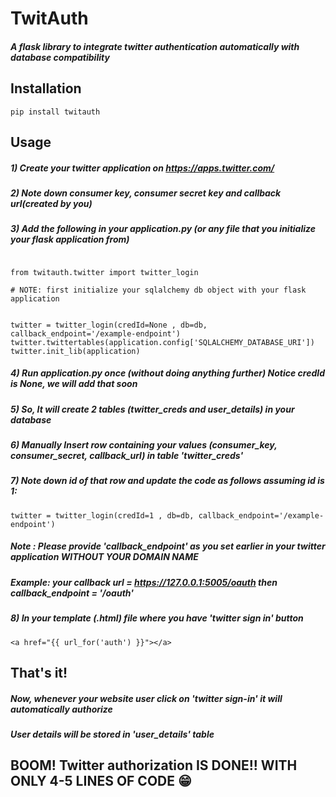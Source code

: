 # TwitAuth

##### A flask library to integrate twitter authentication automatically with database compatibility 

## Installation

```
pip install twitauth
```

## Usage

##### 1) Create your twitter application on https://apps.twitter.com/
##### 2) Note down consumer key, consumer secret key and callback url(created by you)
##### 3) Add the following in your application.py (or any file that you initialize your flask application from)

```

from twitauth.twitter import twitter_login

# NOTE: first initialize your sqlalchemy db object with your flask application


twitter = twitter_login(credId=None , db=db, callback_endpoint='/example-endpoint')
twitter.twittertables(application.config['SQLALCHEMY_DATABASE_URI'])
twitter.init_lib(application)
```
##### 4) Run application.py once (without doing anything further) Notice credId is None, we will add that soon
##### 5) So, It will create 2 tables (twitter_creds and user_details) in your database
##### 6) Manually Insert row containing your values (consumer_key, consumer_secret, callback_url) in table 'twitter_creds'
##### 7) Note down id of that row and update the code as follows assuming id is 1:

```
twitter = twitter_login(credId=1 , db=db, callback_endpoint='/example-endpoint')
```
##### Note : Please provide 'callback_endpoint' as you set earlier in your twitter application WITHOUT YOUR DOMAIN NAME
##### Example: your callback url = https://127.0.0.1:5005/oauth then callback_endpoint = '/oauth'
##### 8) In your template (.html) file where you have 'twitter sign in' button 
```
<a href="{{ url_for('auth') }}"></a>
```

## That's it!
##### Now, whenever your website user click on 'twitter sign-in' it will automatically authorize
##### User details will be stored in 'user_details' table

## BOOM! Twitter authorization IS DONE!! WITH ONLY 4-5 LINES OF CODE 😁
